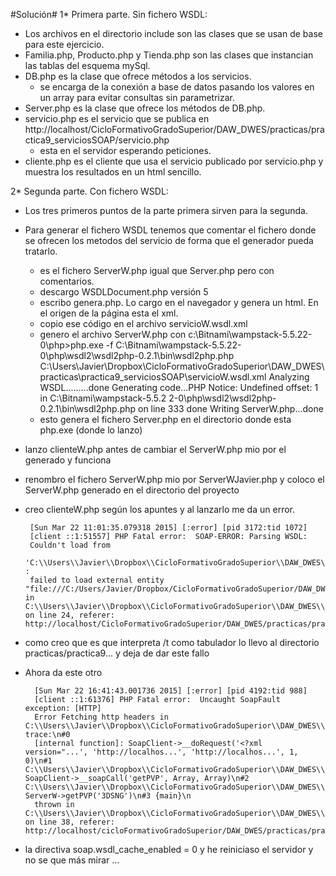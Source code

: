 #Solución#
1*  Primera parte. Sin fichero WSDL:
*  Los archivos en el directorio include son las clases que se usan de base para este ejercicio.
*  Familia.php, Producto.php y Tienda.php son las clases que instancian las tablas del esquema mySql.
*  DB.php es la clase que ofrece métodos a los servicios.
    *  se encarga de la conexión a base de datos pasando los valores en un array para evitar consultas sin parametrizar.
*  Server.php es la clase que ofrece los métodos de DB.php.
*  servicio.php es el servicio que se publica en http://localhost/CicloFormativoGradoSuperior/DAW_DWES/practicas/practica9_serviciosSOAP/servicio.php
    *  esta en el servidor esperando peticiones.
*  cliente.php es el cliente que usa el servicio publicado por servicio.php y muestra los resultados en un html sencillo.

2*  Segunda parte. Con fichero WSDL:
* Los tres primeros puntos de la parte primera sirven para la segunda.
*  Para generar el fichero WSDL tenemos que comentar el fichero donde se ofrecen los metodos del servicio de forma que el generador pueda tratarlo.
    *  es el fichero ServerW.php igual que Server.php pero con comentarios.
    *  descargo WSDLDocument.php versión 5 
    *  escribo genera.php. Lo cargo en el navegador y genera un html. En el origen de la página esta el xml.
    *  copio ese código en el archivo servicioW.wsdl.xml 
    *  genero el archivo ServerW.php con 
        c:\Bitnami\wampstack-5.5.22-0\php>php.exe -f C:\Bitnami\wampstack-5.5.22-0\php\wsdl2\wsdl2php-0.2.1\bin\wsdl2php.php C:\Users\Javier\Dropbox\CicloFormativoGradoSuperior\DAW_DWES\practicas\practica9_serviciosSOAP\servicioW.wsdl.xml
        Analyzing WSDL.........done
        Generating code...PHP Notice:  Undefined offset: 1 in C:\Bitnami\wampstack-5.5.2
        2-0\php\wsdl2\wsdl2php-0.2.1\bin\wsdl2php.php on line 333
        done
        Writing ServerW.php...done
    *  esto genera el fichero Server.php en el directorio donde esta php.exe (donde lo lanzo)
*    lanzo clienteW.php antes de cambiar el ServerW.php mio por el generado y funciona
*    renombro el fichero ServerW.php mio por ServerWJavier.php y coloco el ServerW.php generado en el directorio del proyecto
*  creo clienteW.php según los apuntes y al lanzarlo me da un error.

        [Sun Mar 22 11:01:35.079318 2015] [:error] [pid 3172:tid 1072] 
        [client ::1:51557] PHP Fatal error:  SOAP-ERROR: Parsing WSDL: 
        Couldn't load from 
        'C:\\Users\\Javier\\Dropbox\\CicloFormativoGradoSuperior\\DAW_DWES\tareas\tarea9_serviciosSOAP\\servicioW.wsdl.xml' : 
        failed to load external entity "file:///C:/Users/Javier/Dropbox/CicloFormativoGradoSuperior/DAW_DWES%09areas%09area9_serviciosSOAP/servicioW.wsdl.xml"\n in C:\\Users\\Javier\\Dropbox\\CicloFormativoGradoSuperior\\DAW_DWES\\tareas\\tarea9_serviciosSOAP\\ServerW.php on line 24, referer: http://localhost/CicloFormativoGradoSuperior/DAW_DWES/practicas/practica9_serviciosSOAP/clienteW.php

* como creo que es que interpreta /t como tabulador lo llevo al directorio practicas/practica9... y deja de dar este fallo

* Ahora da este otro

        [Sun Mar 22 16:41:43.001736 2015] [:error] [pid 4192:tid 988] 
        [client ::1:61376] PHP Fatal error:  Uncaught SoapFault exception: [HTTP] 
        Error Fetching http headers in C:\\Users\\Javier\\Dropbox\\CicloFormativoGradoSuperior\\DAW_DWES\\practicas\\practica9_serviciosSOAP\\ServerW.php:38\nStack trace:\n#0 
        [internal function]: SoapClient->__doRequest('<?xml version="...', 'http://localhos...', 'http://localhos...', 1, 0)\n#1 C:\\Users\\Javier\\Dropbox\\CicloFormativoGradoSuperior\\DAW_DWES\\practicas\\practica9_serviciosSOAP\\ServerW.php(38): SoapClient->__soapCall('getPVP', Array, Array)\n#2 C:\\Users\\Javier\\Dropbox\\CicloFormativoGradoSuperior\\DAW_DWES\\practicas\\practica9_serviciosSOAP\\clienteW.php(30): ServerW->getPVP('3DSNG')\n#3 {main}\n  
        thrown in C:\\Users\\Javier\\Dropbox\\CicloFormativoGradoSuperior\\DAW_DWES\\practicas\\practica9_serviciosSOAP\\ServerW.php on line 38, referer: http://localhost/cicloFormativoGradoSuperior/DAW_DWES/practicas/practica9_serviciosSOAP/clienteW.php

* la directiva soap.wsdl_cache_enabled = 0 y he reiniciaso el servidor y no se que más mirar ...

